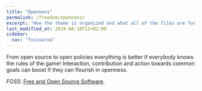 ```yaml
---
title: "Openness"
permalink: /freedom/openness/
excerpt: "How the theme is organized and what all of the files are for."
last_modified_at: 2019-04-18T11+02:00
sidebar:
  nav: "focusarea"
---
```


From open source to open policies everything is better if everybody knows the rules of the game! Interaction, contribution and action towards common goals can boost if they can flourish in openness. 

*FOSS*: [Free and Open Source Software](https://en.wikipedia.org/wiki/Free_and_open-source_software).
